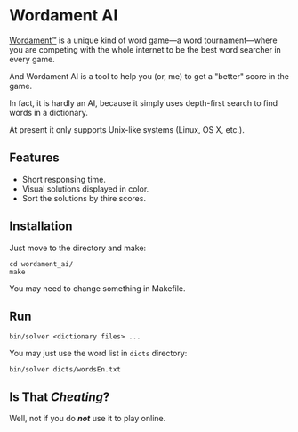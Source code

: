 # Wordament AI

[Wordament™](http://wordament.com) is a unique kind of word game—a word tournament—where you are
competing with the whole internet to be the best word searcher in every game.

And Wordament AI is a tool to help you (or, me) to get a "better" score in the game.

In fact, it is hardly an AI, because it simply uses depth-first search to find words in a dictionary.

At present it only supports Unix-like systems (Linux, OS X, etc.).

## Features

* Short responsing time.
* Visual solutions displayed in color.
* Sort the solutions by thire scores.

## Installation

Just move to the directory and make:

    cd wordament_ai/
    make

You may need to change something in Makefile.

## Run

    bin/solver <dictionary files> ...
    
You may just use the word list in `dicts` directory:

    bin/solver dicts/wordsEn.txt

## Is That ***Cheating***?

Well, not if you do ***not*** use it to play online.
